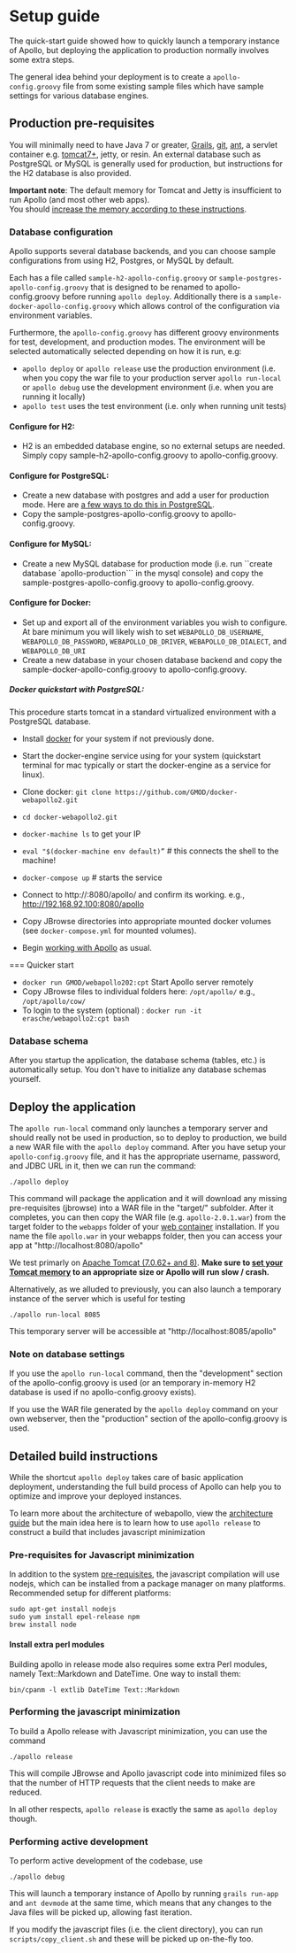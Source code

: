 # Setup guide



The quick-start guide showed how to quickly launch a temporary instance of Apollo, but deploying the application to
production normally involves some extra steps.


The general idea behind your deployment is to create a `apollo-config.groovy` file from some existing sample files which
have sample settings for various database engines.


## Production pre-requisites

You will minimally need to have Java 7 or greater, [Grails](https://grails.org/), [git](https://git-scm.com/),
[ant](http://ant.apache.org/), a servlet container e.g. [tomcat7+](http://tomcat.apache.org/), jetty, or resin. An
external database such as PostgreSQL or MySQL is generally used for production, but instructions for the H2 database is
also provided.

**Important note**:  The default memory for Tomcat and Jetty is insufficient to run Apollo (and most other web apps).   
You should [increase the memory according to these instructions](Troubleshooting.md#tomcat-memory).

### Database configuration

Apollo supports several database backends, and you can choose sample configurations from using H2, Postgres, or
MySQL by default.

Each has a file called `sample-h2-apollo-config.groovy` or `sample-postgres-apollo-config.groovy` that is designed to be
renamed to apollo-config.groovy before running `apollo deploy`. Additionally there is a
`sample-docker-apollo-config.groovy` which allows control of the configuration via environment variables.

Furthermore, the `apollo-config.groovy` has different groovy environments for test, development, and production modes.
The environment will be selected automatically selected depending on how it is run, e.g:

* `apollo deploy` or `apollo release` use the production environment (i.e. when you copy the war file to your production
server `apollo run-local` or `apollo debug` use the development environment (i.e. when you are running it locally)
* `apollo test` uses the test environment (i.e. only when running unit tests)



#### Configure for H2:
- H2 is an embedded database engine, so no external setups are needed. Simply copy sample-h2-apollo-config.groovy to
  apollo-config.groovy.

#### Configure for PostgreSQL:
- Create a new database with postgres and add a user for production mode.  Here are [a few ways to do this in PostgreSQL](PostgreSQLSetup.md).
- Copy the sample-postgres-apollo-config.groovy to apollo-config.groovy. 



#### Configure for MySQL:
- Create a new MySQL database for production mode (i.e. run ``create database `apollo-production``` in the mysql
  console) and copy the sample-postgres-apollo-config.groovy to apollo-config.groovy.


#### Configure for Docker:
- Set up and export all of the environment variables you wish to configure. At bare minimum you will likely wish to set
  `WEBAPOLLO_DB_USERNAME`, `WEBAPOLLO_DB_PASSWORD`, `WEBAPOLLO_DB_DRIVER`, `WEBAPOLLO_DB_DIALECT`, and
`WEBAPOLLO_DB_URI`
- Create a new database in your chosen database backend and copy the sample-docker-apollo-config.groovy to
  apollo-config.groovy.

##### Docker quickstart with PostgreSQL:

This procedure starts tomcat in a standard virtualized environment with a PostgreSQL database.

- Install [docker](https://docs.docker.com/engine/installation/) for your system if not previously done. 
- Start the docker-engine service using for your system (quickstart terminal for mac typically or start the docker-engine as a service for linux). 

- Clone docker: ```git clone https://github.com/GMOD/docker-webapollo2.git```
- ```cd docker-webapollo2.git```
- ```docker-machine ls``` to get your IP
- ```eval "$(docker-machine env default)”```  # this connects the shell to the machine!
- ```docker-compose up```  # starts the service
- Connect to http://<docker-ip>:8080/apollo/ and confirm its working.  e.g., http://192.168.92.100:8080/apollo
- Copy JBrowse directories into appropriate mounted docker volumes (see ```docker-compose.yml``` for mounted volumes).  
- Begin [working with Apollo](docs/Apollo2Build.md) as usual.

[//]: # "TODO: . . . expand on volumes"
[//]: # "TODO: . . . add galaxy integration notes "

===  Quicker start 

[//]: # "TODO: . . . review and test and remove cpt code"

- ```docker run GMOD/webapollo202:cpt``` Start Apollo server remotely 
- Copy JBrowse files to individual folders here: ```/opt/apollo/```   e.g., ```/opt/apollo/cow/```
- To login to the system (optional) : ```docker run -it erasche/webapollo2:cpt bash``` 


### Database schema

After you startup the application, the database schema (tables, etc.) is automatically setup. You don't have to
initialize any database schemas yourself.

## Deploy the application

The `apollo run-local` command only launches a temporary server and should really not be used in production, so to
deploy to production, we build a new WAR file with the `apollo deploy` command. After you have setup your
`apollo-config.groovy` file, and it has the appropriate username, password, and JDBC URL in it, then we can run the
command:



``` 
./apollo deploy
```


This command will package the application and it will download any missing pre-requisites (jbrowse) into a WAR file in
the "target/" subfolder. After it completes, you can then copy the WAR file (e.g. ```apollo-2.0.1.war```) from the target folder 
to the ```webapps``` folder of your [web container](https://en.wikipedia.org/wiki/Web_container#open_source_Web_containers) installation.  If you name the file ```apollo.war``` in your webapps folder, then you can access your app at "http://localhost:8080/apollo"

We test primarly on [Apache Tomcat (7.0.62+ and 8)](http://tomcat.apache.org/).  **Make sure to [set your Tomcat memory](https://github.com/GMOD/Apollo/blob/master/docs/Troubleshooting.md#tomcat-memory) to an appropriate size or Apollo will run slow / crash.**



Alternatively, as we alluded to previously, you can also launch a temporary instance of the server which is useful for
testing

``` 
./apollo run-local 8085
```

This temporary server will be accessible at "http://localhost:8085/apollo"


### Note on database settings

If you use the `apollo run-local` command, then the "development" section of the apollo-config.groovy is used (or an
temporary in-memory H2 database is used if no apollo-config.groovy exists).

If you use the WAR file generated by the `apollo deploy` command on your own webserver, then the "production" section of
the apollo-config.groovy is used.

## Detailed build instructions


While the shortcut `apollo deploy` takes care of basic application deployment, understanding the full build process of
Apollo can help you to optimize and improve your deployed instances.

To learn more about the architecture of webapollo, view the [architecture guide](Architecture.md) but the main idea here
is to learn how to use `apollo release` to construct a build that includes javascript minimization


### Pre-requisites for Javascript minimization

In addition to the system [pre-requisites](Prerequisites.md), the javascript compilation will use nodejs, which can be
installed from a package manager on many platforms. Recommended setup for different platforms:


``` 
sudo apt-get install nodejs
sudo yum install epel-release npm
brew install node
```

#### Install extra perl modules

Building apollo in release mode also requires some extra Perl modules, namely Text::Markdown and DateTime. One way to
install them:

``` 
bin/cpanm -l extlib DateTime Text::Markdown
```

### Performing the javascript minimization

To build a Apollo release with Javascript minimization, you can use the command

``` 
./apollo release
```

This will compile JBrowse and Apollo javascript code into minimized files so that the number of HTTP requests that the
client needs to make are reduced.

In all other respects, `apollo release` is exactly the same as `apollo deploy` though.


### Performing active development

To perform active development of the codebase, use

``` 
./apollo debug
```

This will launch a temporary instance of Apollo by running `grails run-app` and `ant devmode` at the same time,
which means that any changes to the Java files will be picked up, allowing fast iteration.

If you modify the javascript files (i.e. the client directory), you can run `scripts/copy_client.sh` and these will be
picked up on-the-fly too.


